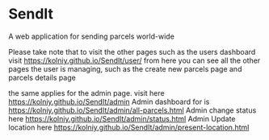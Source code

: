 # SendIt
A web application for sending parcels world-wide

Please take note that to visit the other pages such as the users dashboard 
visit https://kolniy.github.io/SendIt/user/ from here you can see all the other pages the user is managing, such as the create new parcels page and parcels details page

the same applies for the admin page.
visit here
https://kolniy.github.io/SendIt/admin
Admin dashboard for is https://kolniy.github.io/SendIt/admin/all-parcels.html
Admin change status here https://kolniy.github.io/SendIt/admin/status.html
Admin Update location here https://kolniy.github.io/SendIt/admin/present-location.html
